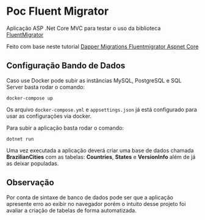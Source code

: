 
# Poc Fluent Migrator

Aplicação ASP .Net Core MVC para testar o uso da biblioteca [FluentMigrator](https://fluentmigrator.github.io/)

Feito com base neste tutorial [Dapper Migrations Fluentmigrator Aspnet Core](https://code-maze.com/dapper-migrations-fluentmigrator-aspnetcore/)

## Configuração Bando de Dados

Caso use Docker pode subir as instâncias MySQL, PostgreSQL e SQL Server basta rodar o comando:

```
docker-compose up
```

Os arquivo `docker-compose.yml` e `appsettings.json` já está configurado para usar as configurações via docker.

Para subir a aplicação basta rodar o comando:
```
dotnet run
```

Uma vez executada a aplicação deverá criar uma base de dados chamada **BrazilianCities** com as tabelas: **Countries**, **States** e **VersionInfo** além de já as deixar populadas.

## Observação

Por conta de sintaxe de banco de dados pode ser que a aplicação apresente erro ao exibir no navegador porém o intuito desse projeto foi avaliar a criação de tabelas de forma automatizada.